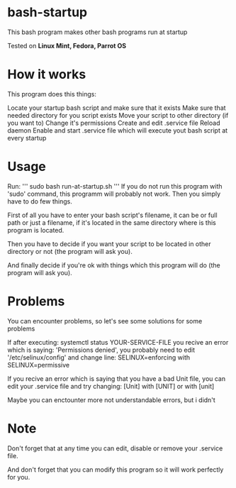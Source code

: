 # bash-startup
This bash program makes other bash programs run at startup

Tested on **Linux Mint, Fedora, Parrot OS**
# How it works
This program does this things:

Locate your startup bash script and make sure that it exists
Make sure that needed directory for you script exists
Move your script to other directory (if you want to)
Change it's permissions
Create and edit .service file
Reload daemon
Enable and start .service file which will execute yout bash script at every startup

# Usage
Run:
'''
sudo bash run-at-startup.sh
'''
If you do not run this program with 'sudo' command, this programm will probably not work.
Then you simply have to do few things.

First of all you  have to enter your bash script's filename, it can be or full path or just a filename, if it's located in the same directory where is this program is located.

Then you have to decide if you want your script to be located in other directory or not (the program will ask you).

And finally decide if you're ok with things which this program will do (the program will ask you).

# Problems
You can encounter problems, so let's see some solutions for some problems

If after executing: systemctl status YOUR-SERVICE-FILE 
you recive an error which is saying: 'Permissions denied', you probably need to edit '/etc/selinux/config' and change line:
SELINUX=enforcing with SELINUX=permissive

If you recive an error which is saying that you have a bad Unit file, you can edit your .service file and try changing:
[Unit] with [UNIT] or with [unit]

Maybe you can enctounter more not understandable errors, but i didn't

# Note
Don't forget that at any time you can edit, disable or remove your .service file.

And don't forget that you can modify this program so it will work perfectly for you.
